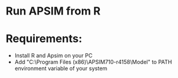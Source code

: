 # Run APSIM from R

# Requirements:
- Install R and Apsim on your PC
- Add "C:\Program Files (x86)\APSIM710-r4158\Model" to PATH environment variable of your system
